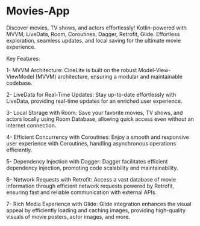 # Movies-App
Discover movies, TV shows, and actors effortlessly! Kotlin-powered with MVVM, LiveData, Room, Coroutines, Dagger, Retrofit, Glide. Effortless exploration, seamless updates, and local saving for the ultimate movie experience. 

Key Features:

1- MVVM Architecture: CineLite is built on the robust Model-View-ViewModel (MVVM) architecture, ensuring a modular and maintainable codebase.

2- LiveData for Real-Time Updates: Stay up-to-date effortlessly with LiveData, providing real-time updates for an enriched user experience.

3- Local Storage with Room: Save your favorite movies, TV shows, and actors locally using Room Database, allowing quick access even without an internet connection.

4- Efficient Concurrency with Coroutines: Enjoy a smooth and responsive user experience with Coroutines, handling asynchronous operations efficiently.

5- Dependency Injection with Dagger: Dagger facilitates efficient dependency injection, promoting code scalability and maintainability.

6- Network Requests with Retrofit: Access a vast database of movie information through efficient network requests powered by Retrofit, ensuring fast and reliable communication with external APIs.

7- Rich Media Experience with Glide: Glide integration enhances the visual appeal by efficiently loading and caching images, providing high-quality visuals of movie posters, actor images, and more.
